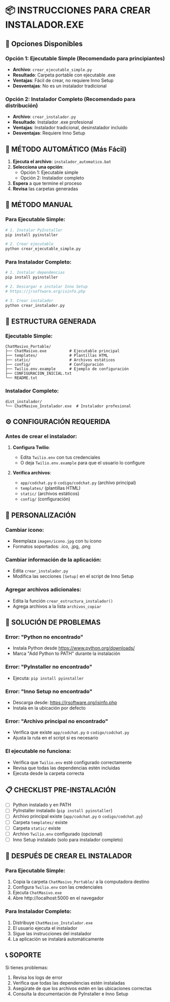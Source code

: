 # 📦 INSTRUCCIONES PARA CREAR INSTALADOR.EXE

## 🎯 Opciones Disponibles

### Opción 1: Ejecutable Simple (Recomendado para principiantes)
- **Archivo**: `crear_ejecutable_simple.py`
- **Resultado**: Carpeta portable con ejecutable .exe
- **Ventajas**: Fácil de crear, no requiere Inno Setup
- **Desventajas**: No es un instalador tradicional

### Opción 2: Instalador Completo (Recomendado para distribución)
- **Archivo**: `crear_instalador.py`
- **Resultado**: Instalador .exe profesional
- **Ventajas**: Instalador tradicional, desinstalador incluido
- **Desventajas**: Requiere Inno Setup

## 🚀 MÉTODO AUTOMÁTICO (Más Fácil)

1. **Ejecuta el archivo**: `instalador_automatico.bat`
2. **Selecciona una opción**:
   - Opción 1: Ejecutable simple
   - Opción 2: Instalador completo
3. **Espera** a que termine el proceso
4. **Revisa** las carpetas generadas

## 🔧 MÉTODO MANUAL

### Para Ejecutable Simple:

```bash
# 1. Instalar PyInstaller
pip install pyinstaller

# 2. Crear ejecutable
python crear_ejecutable_simple.py
```

### Para Instalador Completo:

```bash
# 1. Instalar dependencias
pip install pyinstaller

# 2. Descargar e instalar Inno Setup
# https://jrsoftware.org/isinfo.php

# 3. Crear instalador
python crear_instalador.py
```

## 📁 ESTRUCTURA GENERADA

### Ejecutable Simple:
```
ChatMasivo_Portable/
├── ChatMasivo.exe          # Ejecutable principal
├── templates/              # Plantillas HTML
├── static/                 # Archivos estáticos
├── config/                 # Configuración
├── Twilio.env.example      # Ejemplo de configuración
├── CONFIGURACION_INICIAL.txt
└── README.txt
```

### Instalador Completo:
```
dist_instalador/
└── ChatMasivo_Instalador.exe  # Instalador profesional
```

## ⚙️ CONFIGURACIÓN REQUERIDA

### Antes de crear el instalador:

1. **Configura Twilio**:
   - Edita `Twilio.env` con tus credenciales
   - O deja `Twilio.env.example` para que el usuario lo configure

2. **Verifica archivos**:
   - `app/codchat.py` o `codigo/codchat.py` (archivo principal)
   - `templates/` (plantillas HTML)
   - `static/` (archivos estáticos)
   - `config/` (configuración)

## 🎨 PERSONALIZACIÓN

### Cambiar icono:
- Reemplaza `imagen/icono.jpg` con tu icono
- Formatos soportados: .ico, .jpg, .png

### Cambiar información de la aplicación:
- Edita `crear_instalador.py`
- Modifica las secciones `[Setup]` en el script de Inno Setup

### Agregar archivos adicionales:
- Edita la función `crear_estructura_instalador()`
- Agrega archivos a la lista `archivos_copiar`

## 🐛 SOLUCIÓN DE PROBLEMAS

### Error: "Python no encontrado"
- Instala Python desde https://www.python.org/downloads/
- Marca "Add Python to PATH" durante la instalación

### Error: "PyInstaller no encontrado"
- Ejecuta: `pip install pyinstaller`

### Error: "Inno Setup no encontrado"
- Descarga desde: https://jrsoftware.org/isinfo.php
- Instala en la ubicación por defecto

### Error: "Archivo principal no encontrado"
- Verifica que existe `app/codchat.py` o `codigo/codchat.py`
- Ajusta la ruta en el script si es necesario

### El ejecutable no funciona:
- Verifica que `Twilio.env` esté configurado correctamente
- Revisa que todas las dependencias estén incluidas
- Ejecuta desde la carpeta correcta

## 📋 CHECKLIST PRE-INSTALACIÓN

- [ ] Python instalado y en PATH
- [ ] PyInstaller instalado (`pip install pyinstaller`)
- [ ] Archivo principal existe (`app/codchat.py` o `codigo/codchat.py`)
- [ ] Carpeta `templates/` existe
- [ ] Carpeta `static/` existe
- [ ] Archivo `Twilio.env` configurado (opcional)
- [ ] Inno Setup instalado (solo para instalador completo)

## 🎉 DESPUÉS DE CREAR EL INSTALADOR

### Para Ejecutable Simple:
1. Copia la carpeta `ChatMasivo_Portable/` a la computadora destino
2. Configura `Twilio.env` con las credenciales
3. Ejecuta `ChatMasivo.exe`
4. Abre http://localhost:5000 en el navegador

### Para Instalador Completo:
1. Distribuye `ChatMasivo_Instalador.exe`
2. El usuario ejecuta el instalador
3. Sigue las instrucciones del instalador
4. La aplicación se instalará automáticamente

## 📞 SOPORTE

Si tienes problemas:
1. Revisa los logs de error
2. Verifica que todas las dependencias estén instaladas
3. Asegúrate de que los archivos estén en las ubicaciones correctas
4. Consulta la documentación de PyInstaller e Inno Setup
